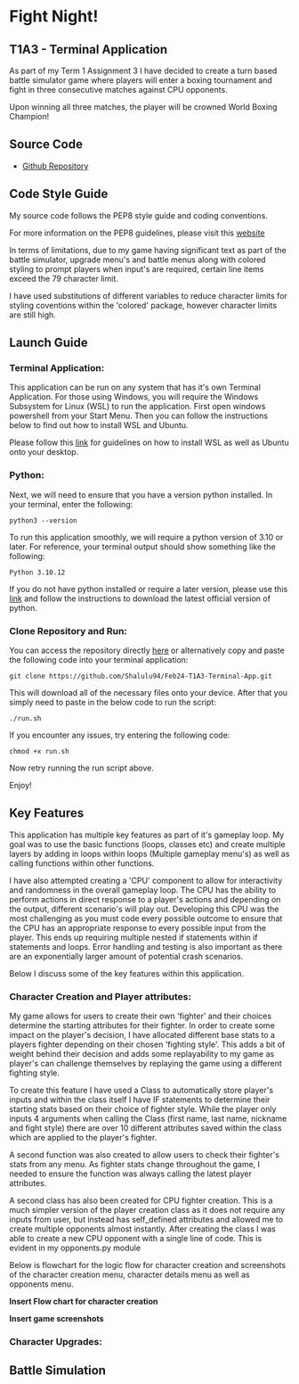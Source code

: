 # Fight Night!

## T1A3 - Terminal Application

As part of my Term 1 Assignment 3 I have decided to create a turn based battle simulator game where players will enter a boxing tournament and fight in three consecutive matches against CPU opponents. 

Upon winning all three matches, the player will be crowned World Boxing Champion!

## Source Code
- [Github Repository](https://github.com/Shalulu94/Feb24-T1A3-Terminal-App)

## Code Style Guide

My source code follows the PEP8 style guide and coding conventions. 

For more information on the PEP8 guidelines, please visit this [website](https://peps.python.org/pep-0008/)

In terms of limitations, due to my game having significant text as part of the battle simulator, upgrade menu's and battle menus along with colored styling to prompt players when input's are required, certain line items exceed the 79 character limit. 

I have used substitutions of different variables to reduce character limits for styling coventions within the 'colored' package, however character limits are still high. 

## Launch Guide

### Terminal Application:

This application can be run on any system that has it's own Terminal Application. For those using Windows, you will require the Windows Subsystem for Linux (WSL) to run the application. First open windows powershell from your Start Menu. Then you can follow the instructions below to find out how to install WSL and Ubuntu.

Please follow this [link](https://learn.microsoft.com/en-us/windows/wsl/install) for guidelines on how to install WSL as well as Ubuntu onto your desktop. 

### Python:

Next, we will need to ensure that you have a version python installed.
In your terminal, enter the following:



    python3 --version


To run this application smoothly, we will require a python version of 3.10 or later. For reference, your terminal output should show something like the following:



    Python 3.10.12



If you do not have python installed or require a later version, please use this [link](https://www.python.org/downloads/) and follow the instructions to download the latest official version of python. 

### Clone Repository and Run:

You can access the repository directly [here](https://github.com/Shalulu94/Feb24-T1A3-Terminal-App) or alternatively copy and paste the following code into your terminal application:



    git clone https://github.com/Shalulu94/Feb24-T1A3-Terminal-App.git

This will download all of the necessary files onto your device. After that you simply need to paste in the below code to run the script:

    ./run.sh

If you encounter any issues, try entering the following code:

    chmod +x run.sh

Now retry running the run script above. 

Enjoy!

## Key Features

This application has multiple key features as part of it's gameplay loop. My goal was to use the basic functions (loops, classes etc) and create multiple layers by adding in loops within loops (Multiple gameplay menu's) as well as calling functions within other functions.

I have also attempted creating a 'CPU' component to allow for interactivity and randomness in the overall gameplay loop. The CPU has the ability to perform actions in direct response to a player's actions and depending on the output, different scenario's will play out. Developing this CPU was the most challenging as you must code every possible outcome to ensure that the CPU has an appropriate response to every possible input from the player. This ends up requiring multiple nested if statements within if statements and loops. Error handling and testing is also important as there are an exponentially larger amount of potential crash scenarios.

Below I discuss some of the key features within this application.

### Character Creation and Player attributes:

My game allows for users to create their own 'fighter' and their choices determine the starting attributes for their fighter. In order to create some impact on the player's decision, I have allocated different base stats to a players fighter depending on their chosen 'fighting style'. This adds a bit of weight behind their decision and adds some replayability to my game as player's can challenge themselves by replaying the game using a different fighting style. 

To create this feature I have used a Class to automatically store player's inputs and within the class itself I have IF statements to determine their starting stats based on their choice of fighter style. While the player only inputs 4 arguments when calling the Class (first name, last name, nickname and fight style) there are over 10 different attributes saved within the class which are applied to the player's fighter.

A second function was also created to allow users to check their fighter's stats from any menu. As fighter stats change throughout the game, I needed to ensure the function was always calling the latest player attributes.

A second class has also been created for CPU fighter creation. This is a much simpler version of the player creation class as it does not require any inputs from user, but instead has self_defined attributes and allowed me to create multiple opponents almost instantly. After creating the class I was able to create a new CPU opponent with a single line of code. This is evident in my opponents.py module

Below is flowchart for the logic flow for character creation and screenshots of the character creation menu, character details menu as well as opponents menu.

**Insert Flow chart for character creation**

**Insert game screenshots**



### Character Upgrades:



## Battle Simulation





